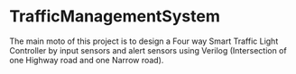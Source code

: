 # TrafficManagementSystem
The main moto of this project is to design a Four way Smart Traffic Light Controller by input sensors and alert sensors using Verilog (Intersection of one Highway road and one Narrow road).
